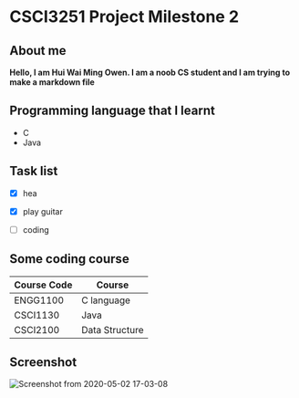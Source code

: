 # CSCI3251 Project Milestone 2
## About me
**Hello, I am Hui Wai Ming Owen. I am a noob CS student and I am trying to make a markdown file**

## Programming language that I learnt
- C
- Java

## Task list
- [x] hea
- [x] play guitar
- [ ] coding


## Some coding course
| Course Code | Course |
| --- | --- |
| ENGG1100 | C language |
| CSCI1130 | Java |
| CSCI2100 | Data Structure |

## Screenshot
![Screenshot from 2020-05-02 17-03-08](https://user-images.githubusercontent.com/63198680/80860284-3a0c7000-8c99-11ea-9543-18bd806879b0.png)
